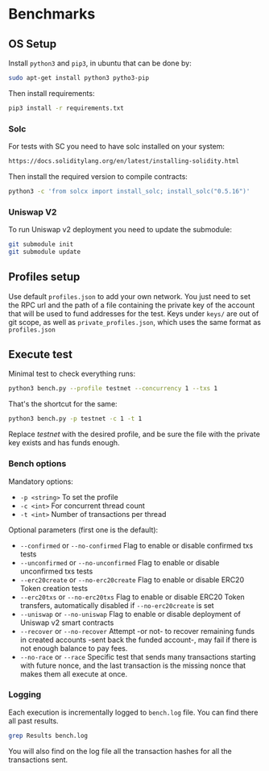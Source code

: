 # Benchmarks
## OS Setup
Install ```python3``` and ```pip3```, in ubuntu that can be done by:
```bash
sudo apt-get install python3 pytho3-pip
```

Then install requirements:
```bash
pip3 install -r requirements.txt
```

### Solc
For tests with SC you need to have solc installed on your system:
```bash
https://docs.soliditylang.org/en/latest/installing-solidity.html
```

Then install the required version to compile contracts:
```bash
python3 -c 'from solcx import install_solc; install_solc("0.5.16")'
```

### Uniswap V2
To run Uniswap v2 deployment you need to update the submodule:
```bash
git submodule init
git submodule update
```

## Profiles setup
Use default ```profiles.json``` to add your own network.
You just need to set the RPC url and the path of a file containing the private key of the account that will be used to fund addresses for the test.
Keys under ```keys/``` are out of git scope, as well as ```private_profiles.json```, which uses the same format as ```profiles.json```

## Execute test
Minimal test to check everything runs:
 ```bash
 python3 bench.py --profile testnet --concurrency 1 --txs 1
  ```
  That's the shortcut for the same:
  ```bash
  python3 bench.py -p testnet -c 1 -t 1
  ```

  Replace *testnet* with the desired profile, and be sure the file with the private key exists and has funds enough.

  ### Bench options
  Mandatory options:
  - ```-p <string>``` To set the profile
  - ```-c <int>``` For concurrent thread count
  - ```-t <int>``` Number of transactions per thread
  
  Optional parameters (first one is the default):
- ```--confirmed``` or ```--no-confirmed``` Flag to enable or disable confirmed txs tests
- ```--unconfirmed``` or ```--no-unconfirmed``` Flag to enable or disable unconfirmed txs tests
- ```--erc20create``` or ```--no-erc20create``` Flag to enable or disable ERC20 Token creation tests
- ```--erc20txs``` or ```--no-erc20txs``` Flag to enable or disable ERC20 Token transfers, automatically disabled if ```--no-erc20create``` is set
- ```--uniswap``` or ```--no-uniswap``` Flag to enable or disable deployment of Uniswap v2 smart contracts
- ```--recover``` or ```--no-recover``` Attempt -or not- to recover remaining funds in created accounts -sent back the funded account-, may fail if there is not enough balance to pay fees.
- ```--no-race``` or ```--race``` Specific test that sends many transactions starting with future nonce, and the last transaction is the missing nonce that makes them all execute at once.

### Logging
Each execution is incrementally logged to ```bench.log``` file. You can find there all past results.
```bash
grep Results bench.log
```
You will also find on the log file all the transaction hashes for all the transactions sent.
